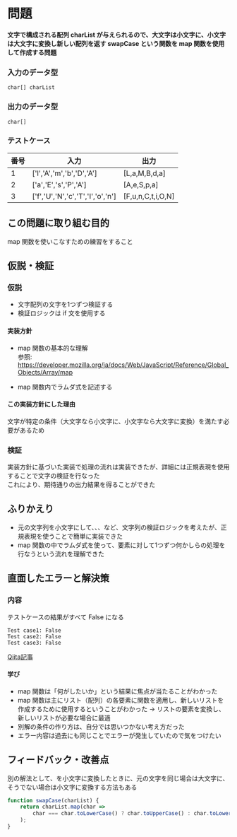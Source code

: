 # 問題

**文字で構成される配列 charList が与えられるので、大文字は小文字に、小文字は大文字に変換し新しい配列を返す swapCase という関数を map 関数を使用して作成する問題**  

### 入力のデータ型

`char[] charList`  

### 出力のデータ型

`char[]`  

### テストケース

| 番号 | 入力 | 出力 |
| - | - | - |
| 1 | ['l','A','m','b','D','A'] | [L,a,M,B,d,a] | 
| 2 | ['a','E','s','P','A'] | [A,e,S,p,a] |
| 3 | ['f','U','N','c','T','I','o','n'] | [F,u,n,C,t,i,O,N] | 

## この問題に取り組む目的

map 関数を使いこなすための練習をすること  

## 仮説・検証

### 仮説

- 文字配列の文字を1つずつ検証する  
- 検証ロジックは if 文を使用する

#### 実装方針
  
- map 関数の基本的な理解  
参照: https://developer.mozilla.org/ja/docs/Web/JavaScript/Reference/Global_Objects/Array/map

- map 関数内でラムダ式を記述する

#### この実装方針にした理由

文字が特定の条件（大文字なら小文字に、小文字なら大文字に変換）を満たす必要があるため

### 検証

実装方針に基づいた実装で処理の流れは実装できたが、詳細には正規表現を使用することで文字の検証を行なった  
これにより、期待通りの出力結果を得ることができた

## ふりかえり

- 元の文字列を小文字にして、、、など、文字列の検証ロジックを考えたが、正規表現を使うことで簡単に実装できた  
- map 関数の中でラムダ式を使って、要素に対して1つずつ何かしらの処理を行なうという流れを理解できた  

## 直面したエラーと解決策

### 内容

テストケースの結果がすべて False になる

```sh:
Test case1: False
Test case2: False
Test case3: False
```

[Qiita記事](https://qiita.com/mabo23/items/b9865d721c0aa563117c)

#### 学び

- map 関数は「何がしたいか」という結果に焦点が当たることがわかった
- map 関数は主にリスト（配列）の各要素に関数を適用し、新しいリストを作成するために使用するということがわかった
→ リストの要素を変換し、新しいリストが必要な場合に最適
- 別解の条件の作り方は、自分では思いつかない考え方だった  
- エラー内容は過去にも同じことでエラーが発生していたので気をつけたい  

## フィードバック・改善点

別の解法として、を小文字に変換したときに、元の文字を同じ場合は大文字に、そうでない場合は小文字に変換する方法もある  

```js
function swapCase(charList) {
    return charList.map(char => 
        char === char.toLowerCase() ? char.toUpperCase() : char.toLowerCase()
    );
}
```
